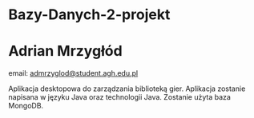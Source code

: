 # Bazy-Danych-2-projekt
# Adrian Mrzygłód
email: admrzyglod@student.agh.edu.pl

Aplikacja desktopowa do zarządzania biblioteką gier. Aplikacja zostanie napisana w języku Java oraz technologii Java. Zostanie użyta baza MongoDB.
